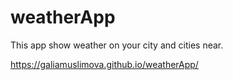 # weatherApp
This app show weather on your city and cities near.

https://galiamuslimova.github.io/weatherApp/
